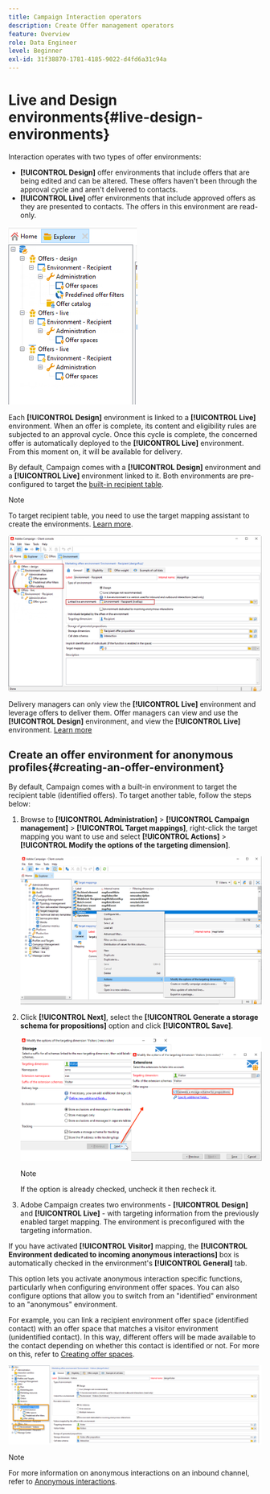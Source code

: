 ```yaml
---
title: Campaign Interaction operators
description: Create Offer management operators
feature: Overview
role: Data Engineer
level: Beginner
exl-id: 31f38870-1781-4185-9022-d4fd6a31c94a
---
```

# Live and Design environments{#live-design-environments}

Interaction operates with two types of offer environments:

* **[!UICONTROL Design]** offer environments that include offers that are being edited and can be altered. These offers haven't been through the approval cycle and aren't delivered to contacts.
* **[!UICONTROL Live]** offer environments that include approved offers as they are presented to contacts. The offers in this environment are read-only.

![](assets/offer_environments_overview_001.png)

Each **[!UICONTROL Design]** environment is linked to a **[!UICONTROL Live]** environment. When an offer is complete, its content and eligibility rules are subjected to an approval cycle. Once this cycle is complete, the concerned offer is automatically deployed to the **[!UICONTROL Live]** environment. From this moment on, it will be available for delivery.

By default, Campaign comes with a **[!UICONTROL Design]** environment and a **[!UICONTROL Live]** environment linked to it. Both environments are pre-configured to target the [built-in recipient table](../dev/datamodel.md#ootb-profiles).

>[!NOTE]
>
>To target recipient table, you need to use the target mapping assistant to create the environments. [Learn more](#creating-an-offer-environment).

![](assets/offer_environments_overview_002.png)

Delivery managers can only view the **[!UICONTROL Live]** environment and leverage offers to deliver them. Offer managers can view and use the **[!UICONTROL Design]** environment, and view the **[!UICONTROL Live]** environment. [Learn more](interaction-operators.md)

## Create an offer environment for anonymous profiles{#creating-an-offer-environment}

By default, Campaign comes with a built-in environment to target the recipient table (identified offers). To target another table, follow the steps below:

1. Browse to **[!UICONTROL Administration]** > **[!UICONTROL Campaign management]** > **[!UICONTROL Target mappings]**, right-click the target mapping you want to use and select **[!UICONTROL Actions]** > **[!UICONTROL Modify the options of the targeting dimension]**.

   ![](assets/offer_env_anonymous_001.png)

1. Click **[!UICONTROL Next]**, select the **[!UICONTROL Generate a storage schema for propositions]** option and click **[!UICONTROL Save]**.

   ![](assets/offer_env_anonymous_002.png)

   >[!NOTE]
   >
   >If the option is already checked, uncheck it then recheck it.

1. Adobe Campaign creates two environments - **[!UICONTROL Design]** and **[!UICONTROL Live]** - with targeting information from the previously enabled target mapping. The environment is preconfigured with the targeting information.
   
  If you have activated **[!UICONTROL Visitor]** mapping, the **[!UICONTROL Environment dedicated to incoming anonymous interactions]** box is automatically checked in the environment's **[!UICONTROL General]** tab.

   This option lets you activate anonymous interaction specific functions, particularly when configuring environment offer spaces. You can also configure options that allow you to switch from an "identified" environment to an "anonymous" environment.

   For example, you can link a recipient environment offer space (identified contact) with an offer space that matches a visitor environment (unidentified contact). In this way, different offers will be made available to the contact depending on whether this contact is identified or not. For more on this, refer to [Creating offer spaces](interaction-offer-spaces.md).

   ![](assets/offer_env_anonymous_003.png)

>[!NOTE]
>
>For more information on anonymous interactions on an inbound channel, refer to [Anonymous interactions](anonymous-interactions.md).
